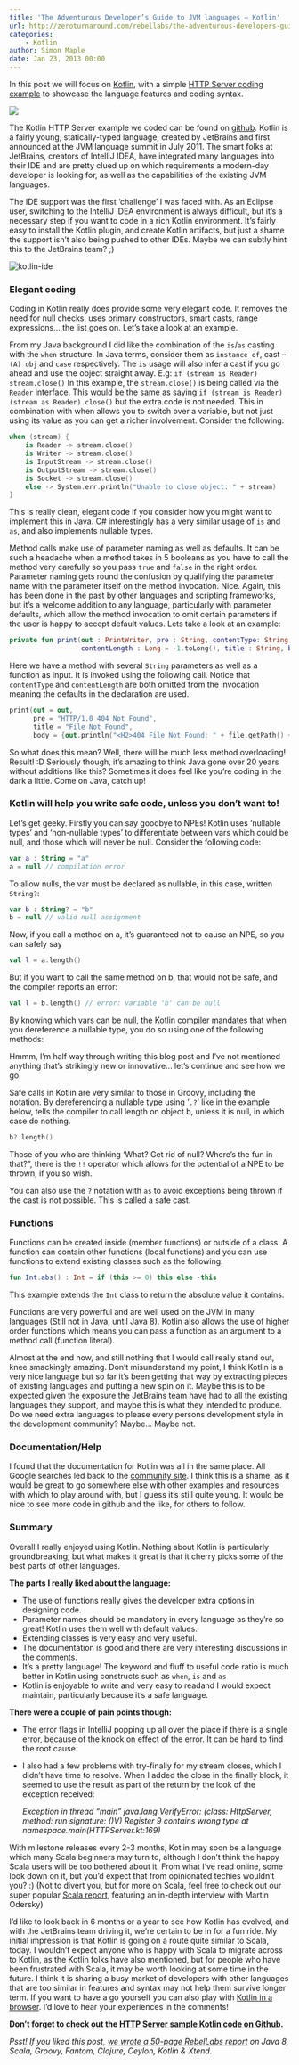 ```yaml
---
title: 'The Adventurous Developer’s Guide to JVM languages – Kotlin'
url: http://zeroturnaround.com/rebellabs/the-adventurous-developers-guide-to-jvm-languages-kotlin/
categories:
    - Kotlin
author: Simon Maple
date: Jan 23, 2013 00:00
---
```

In this post we will focus on [Kotlin](http://kotlin.jetbrains.org/), with a simple [HTTP Server coding example](https://github.com/sjmaple/Kotlin-HTTP-Server) to showcase the language features and coding syntax.

[![](http://devnet.jetbrains.net/servlet/JiveServlet/showImage/2-5456865-25537/KotlinLogo.png)](http://devnet.jetbrains.net/servlet/JiveServlet/showImage/2-5456865-25537/KotlinLogo.png)

The Kotlin HTTP Server example we coded can be found on [github](https://github.com/sjmaple/Kotlin-HTTP-Server). Kotlin is a fairly young, statically-typed language, created by JetBrains and first announced at the JVM language summit in July 2011. The smart folks at JetBrains, creators of IntelliJ IDEA, have integrated many languages into their IDE and are pretty clued up on which requirements a modern-day developer is looking for, as well as the capabilities of the existing JVM languages.

The IDE support was the first ‘challenge’ I was faced with. As an Eclipse user, switching to the IntelliJ IDEA environment is always difficult, but it’s a necessary step if you want to code in a rich Kotlin environment. It’s fairly easy to install the Kotlin plugin, and create Kotlin artifacts, but just a shame the support isn’t also being pushed to other IDEs. Maybe we can subtly hint this to the JetBrains team? ;)

![kotlin-ide](http://zeroturnaround.com/wp-content/uploads/2013/01/kotlin-ide.png)

### Elegant coding

Coding in Kotlin really does provide some very elegant code. It removes the need for null checks, uses primary constructors, smart casts, range expressions... the list goes on. Let’s take a look at an example.

From my Java background I did like the combination of the `is`/`as` casting with the `when` structure. In Java terms, consider them as `instance of`, cast – `(A) obj` and `case` respectively. The `is` usage will also infer a cast if you go ahead and use the object straight away. E.g: `if (stream is Reader) stream.close()` In this example, the `stream.close()` is being called via the `Reader` interface. This would be the same as saying `if (stream is Reader) (stream as Reader).close()` but the extra code is not needed. This in combination with when allows you to switch over a variable, but not just using its value as you can get a richer involvement. Consider the following:

```kotlin
when (stream) {
    is Reader -> stream.close()
    is Writer -> stream.close()
    is InputStream -> stream.close()
    is OutputStream -> stream.close()
    is Socket -> stream.close()
    else -> System.err.println("Unable to close object: " + stream)
}
```

This is really clean, elegant code if you consider how you might want to implement this in Java. C# interestingly has a very similar usage of `is` and `as`, and also implements nullable types.

Method calls make use of parameter naming as well as defaults. It can be such a headache when a method takes in 5 booleans as you have to call the method very carefully so you pass `true` and `false` in the right order. Parameter naming gets round the confusion by qualifying the parameter name with the parameter itself on the method invocation. Nice. Again, this has been done in the past by other languages and scripting frameworks, but it’s a welcome addition to any language, particularly with parameter defaults, which allow the method invocation to omit certain parameters if the user is happy to accept default values. Lets take a look at an example:

```kotlin
private fun print(out : PrintWriter, pre : String, contentType: String = "text/html",
                  contentLength : Long = -1.toLong(), title : String, body : () -> Unit)
```

Here we have a method with several `String` parameters as well as a function as input. It is invoked using the following call. Notice that `contentType` and `contentLength` are both omitted from the invocation meaning the defaults in the declaration are used.

```kotlin
print(out = out,
      pre = "HTTP/1.0 404 Not Found",
      title = "File Not Found",
      body = {out.println("<H2>404 File Not Found: " + file.getPath() + "</H2>")})
```

So what does this mean? Well, there will be much less method overloading! Result! :D Seriously though, it’s amazing to think Java gone over 20 years without additions like this? Sometimes it does feel like you’re coding in the dark a little. Come on Java, catch up!

### Kotlin will help you write safe code, unless you don’t want to!

Let’s get geeky. Firstly you can say goodbye to NPEs! Kotlin uses ‘nullable types’ and ‘non-nullable types’ to differentiate between vars which could be null, and those which will never be null. Consider the following code:

```kotlin
var a : String = "a"
a = null // compilation error
```

To allow nulls, the var must be declared as nullable, in this case, written `String?`:

```kotlin
var b : String? = "b"
b = null // valid null assignment
```

Now, if you call a method on a, it’s guaranteed not to cause an NPE, so you can safely say

```kotlin
val l = a.length()
```

But if you want to call the same method on b, that would not be safe, and the compiler reports an error:

```kotlin
val l = b.length() // error: variable 'b' can be null
```

By knowing which vars can be null, the Kotlin compiler mandates that when you dereference a nullable type, you do so using one of the following methods:

Hmmm, I’m half way through writing this blog post and I’ve not mentioned anything that’s strikingly new or innovative... let’s continue and see how we go.

Safe calls in Kotlin are very similar to those in Groovy, including the notation. By dereferencing a nullable type using ‘`.?`‘ like in the example below, tells the compiler to call length on object b, unless it is null, in which case do nothing.

```kotlin
b?.length()
```

Those of you who are thinking ‘What? Get rid of null? Where’s the fun in that?”, there is the `!!` operator which allows for the potential of a NPE to be thrown, if you so wish.

You can also use the `?` notation with `as` to avoid exceptions being thrown if the cast is not possible. This is called a safe cast.

### Functions

Functions can be created inside (member functions) or outside of a class. A function can contain other functions (local functions) and you can use functions to extend existing classes such as the following:

```kotlin
fun Int.abs() : Int = if (this >= 0) this else -this
```

This example extends the `Int` class to return the absolute value it contains.

Functions are very powerful and are well used on the JVM in many languages (Still not in Java, until Java 8). Kotlin also allows the use of higher order functions which means you can pass a function as an argument to a method call (function literal).

Almost at the end now, and still nothing that I would call really stand out, knee smackingly amazing. Don’t misunderstand my point, I think Kotlin is a very nice language but so far it’s been getting that way by extracting pieces of existing languages and putting a new spin on it. Maybe this is to be expected given the exposure the JetBrains team have had to all the existing languages they support, and maybe this is what they intended to produce. Do we need extra languages to please every persons development style in the development community? Maybe... Maybe not.

### Documentation/Help

I found that the documentation for Kotlin was all in the same place. All Google searches led back to the [community site](http://confluence.jetbrains.net/display/Kotlin/Welcome). I think this is a shame, as it would be great to go somewhere else with other examples and resources with which to play around with, but I guess it’s still quite young. It would be nice to see more code in github and the like, for others to follow.

### Summary

Overall I really enjoyed using Kotlin. Nothing about Kotlin is particularly groundbreaking, but what makes it great is that it cherry picks some of the best parts of other languages.

**The parts I really liked about the language:**

*   The use of functions really gives the developer extra options in designing code.
*   Parameter names should be mandatory in every language as they’re so great! Kotlin uses them well with default values.
*   Extending classes is very easy and very useful.
*   The documentation is good and there are very interesting discussions in the comments.
*   It’s a pretty language! The keyword and fluff to useful code ratio is much better in Kotlin using constructs such as `when`, `is` and `as`
*   Kotlin is enjoyable to write and very easy to readand I would expect maintain, particularly because it’s a safe language.

**There were a couple of pain points though:**

*   The error flags in IntelliJ popping up all over the place if there is a single error, because of the knock on effect of the error. It can be hard to find the root cause.
*   I also had a few problems with try-finally for my stream closes, which I didn’t have time to resolve. When I added the close in the finally block, it seemed to use the result as part of the return by the look of the exception received:

    _Exception in thread “main” java.lang.VerifyError: (class: HttpServer, method: run signature: ()V) Register 9 contains wrong type
    at namespace.main(HTTPServer.kt:169)_

With milestone releases every 2-3 months, Kotlin may soon be a language which many Scala beginners may turn to, although I don’t think the happy Scala users will be too bothered about it. From what I’ve read online, some look down on it, but you’d expect that from opinionated techies wouldn’t you? :) (Not to divert you, but for more on Scala, feel free to check out our super popular [Scala report](http://zeroturnaround.com/labs/scala-2013-a-pragmatic-guide-to-scala-adoption-in-your-java-organization/), featuring an in-depth interview with Martin Odersky)

I’d like to look back in 6 months or a year to see how Kotlin has evolved, and with the JetBrains team driving it, we’re certain to be in for a fun ride. My initial impression is that Kotlin is going on a route quite similar to Scala, today. I wouldn’t expect anyone who is happy with Scala to migrate across to Kotlin, as the Kotlin folks have also mentioned, but for people who have been frustrated with Scala, it may be worth looking at some time in the future. I think it is sharing a busy market of developers with other languages that are too similar in features and syntax may not help them survive longer term. If you want to have a go yourself you can also play with [Kotlin in a browser](http://kotlin-demo.jetbrains.com). I’d love to hear your experiences in the comments!

**Don’t forget to check out the [HTTP Server sample Kotlin code on Github](https://github.com/sjmaple/Kotlin-HTTP-Server).**

_Psst! If you liked this post, [we wrote a 50-page RebelLabs report](http://zeroturnaround.com/rebellabs/devs/the-adventurous-developers-guide-to-jvm-languages/) on Java 8, Scala, Groovy, Fantom, Clojure, Ceylon, Kotlin & Xtend._
